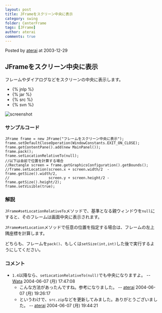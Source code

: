 ```yaml
---
layout: post
title: JFrameをスクリーン中央に表示
category: swing
folder: CenterFrame
tags: [JFrame]
author: aterai
comments: true
---
```


Posted by [aterai](http://terai.xrea.jp/aterai.html) at 2003-12-29

## JFrameをスクリーン中央に表示
フレームやダイアログなどをスクリーンの中央に表示します。

- {% jnlp %}
- {% jar %}
- {% src %}
- {% svn %}

<!-- dummy comment line for breaking list -->

![screenshot](https://lh3.googleusercontent.com/_9Z4BYR88imo/TQTIvEn-69I/AAAAAAAAATQ/Fw4dLY4C0EE/s800/CenterFrame.png)

### サンプルコード
<pre class="prettyprint"><code>JFrame frame = new JFrame("フレームをスクリーン中央に表示");
frame.setDefaultCloseOperation(WindowConstants.EXIT_ON_CLOSE);
frame.getContentPane().add(new MainPanel());
frame.pack();
frame.setLocationRelativeTo(null);
//以下は自前で位置を計算する場合
//Rectangle screen = frame.getGraphicsConfiguration().getBounds();
//frame.setLocation(screen.x + screen.width/2  - frame.getSize().width/2,
//                  screen.y + screen.height/2 - frame.getSize().height/2);
frame.setVisible(true);
</code></pre>

### 解説
`JFrame#setLocationRelativeTo`メソッドで、基準となる親ウィンドウを`null`にすると、そのフレームは画面中央に表示されます。

`JFrame#setLocation`メソッドで任意の位置を指定する場合は、フレームの左上隅座標を計算します。

どちらも、フレームを`pack()`、もしくは`setSize(int,int)`した後で実行するようにしてください。

### コメント
- `1.4`以降なら、`setLocationRelativeTo(null)`でも中央になりますよ。 -- [Wata](http://terai.xrea.jp/Wata.html) 2004-06-07 (月) 17:47:08
    - こんな方法があったんですね。参考になりました。 -- [aterai](http://terai.xrea.jp/aterai.html) 2004-06-07 (月) 19:26:17
    - というわけで、`src.zip`などを更新してみました。ありがとうございました。 -- [aterai](http://terai.xrea.jp/aterai.html) 2004-06-07 (月) 19:44:21

<!-- dummy comment line for breaking list -->

